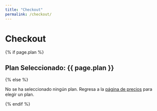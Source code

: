 ```yaml
---
title: "Checkout"
permalink: /checkout/
---
```


# Checkout

{% if page.plan %}
## Plan Seleccionado: {{ page.plan }}
{% else %}
<p>No se ha seleccionado ningún plan. Regresa a la <a href="/precios/">página de precios</a> para elegir un plan.</p>
{% endif %}

<script>
document.addEventListener('DOMContentLoaded', function() {
  const urlParams = new URLSearchParams(window.location.search);
  const plan = urlParams.get('plan');
  console.log('Plan selected:', plan);

  // Set the selected plan in the page metadata
  document.querySelector('h1').innerText += plan ? ` - ${plan}` : '';
});
</script>
